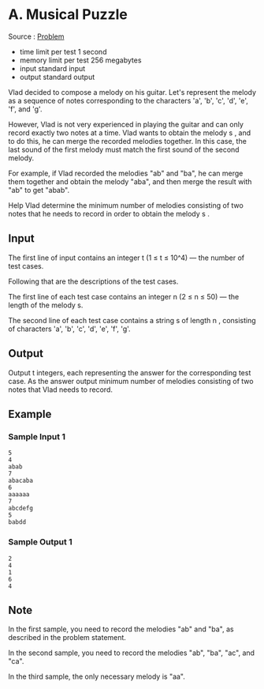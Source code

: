 # A. Musical Puzzle

Source : [Problem](https://codeforces.com/problemset/problem/1833/A)

- time limit per test 1 second
- memory limit per test 256 megabytes
- input standard input
- output standard output

Vlad decided to compose a melody on his guitar. Let's represent the melody as a sequence of notes corresponding to the characters 'a', 'b', 'c', 'd', 'e', 'f', and 'g'.

However, Vlad is not very experienced in playing the guitar and can only record exactly two notes at a time. Vlad wants to obtain the melody s
, and to do this, he can merge the recorded melodies together. In this case, the last sound of the first melody must match the first sound of the second melody.

For example, if Vlad recorded the melodies "ab" and "ba", he can merge them together and obtain the melody "aba", and then merge the result with "ab" to get "abab".

Help Vlad determine the minimum number of melodies consisting of two notes that he needs to record in order to obtain the melody s
.

## Input

The first line of input contains an integer t
(1 ≤ t ≤ 10^4) — the number of test cases.

Following that are the descriptions of the test cases.

The first line of each test case contains an integer n
(2 ≤ n ≤ 50) — the length of the melody s.

The second line of each test case contains a string s
of length n
, consisting of characters 'a', 'b', 'c', 'd', 'e', 'f', 'g'.

## Output

Output t
integers, each representing the answer for the corresponding test case. As the answer output minimum number of melodies consisting of two notes that Vlad needs to record.

## Example

### Sample Input 1

    5
    4
    abab
    7
    abacaba
    6
    aaaaaa
    7
    abcdefg
    5
    babdd

### Sample Output 1

    2
    4
    1
    6
    4

## Note

In the first sample, you need to record the melodies "ab" and "ba", as described in the problem statement.

In the second sample, you need to record the melodies "ab", "ba", "ac", and "ca".

In the third sample, the only necessary melody is "aa".
